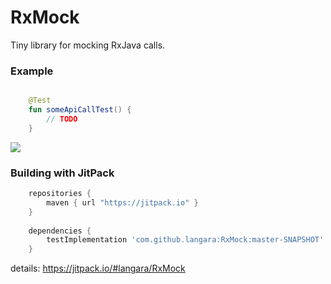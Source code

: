# RxMock
Tiny library for mocking RxJava calls.

### Example
```kotlin

    @Test
    fun someApiCallTest() {
        // TODO
    }

```

[![](https://jitpack.io/v/langara/RxMock.svg)](https://jitpack.io/#langara/RxMock)

### Building with JitPack
```gradle
    repositories {
        maven { url "https://jitpack.io" }
    }
   
    dependencies {
        testImplementation 'com.github.langara:RxMock:master-SNAPSHOT'
    }
```

details: https://jitpack.io/#langara/RxMock
